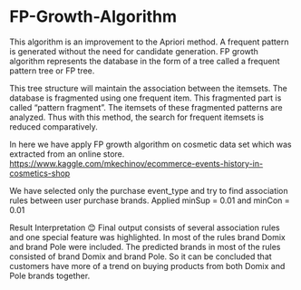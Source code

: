 # FP-Growth-Algorithm
This algorithm is an improvement to the Apriori method. A frequent pattern is generated without the need for candidate generation. FP growth algorithm represents the database in the form of a tree called a frequent pattern tree or FP tree.

This tree structure will maintain the association between the itemsets. The database is fragmented using one frequent item. This fragmented part is called “pattern fragment”. The itemsets of these fragmented patterns are analyzed. Thus with this method, the search for frequent itemsets is reduced comparatively.

In here we have apply FP growth algorithm on cosmetic data set which was extracted from an online store.
https://www.kaggle.com/mkechinov/ecommerce-events-history-in-cosmetics-shop

We have selected only the purchase event_type and try to find association rules between user purchase brands.
Applied minSup = 0.01 and minCon = 0.01

Result Interpretation 😊
Final output consists of several association rules and one special feature was highlighted. In most of the rules brand Domix and brand Pole were included. 
The predicted brands in most of the rules consisted of brand Domix and brand Pole. 
So it can be concluded that customers have more of a trend on buying products from both Domix and Pole brands together.

